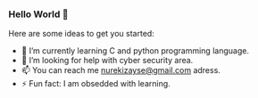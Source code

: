 ### Hello World 👋

Here are some ideas to get you started:
- 🌱 I’m currently learning C and python programming language.
- 🤔 I’m looking for help with cyber security area.
- 📫 You can reach me nurekizayse@gmail.com adress.
- ⚡ Fun fact: I am obsedded with learning.

